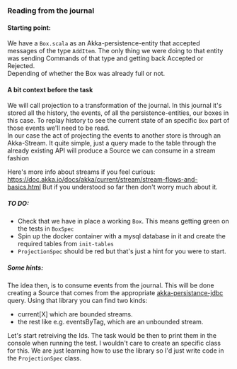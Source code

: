 
### Reading from the journal

#### Starting point:

   We have a `Box.scala` as an Akka-persistence-entity that accepted messages of the type `AddItem`. The only
   thing we were doing to that entity was sending Commands of that type and getting back Accepted or Rejected.  
   Depending of whether the Box was already full or not.

  
#### A bit context before the task

   We will call projection to a transformation of the journal. In this journal it's stored all the history, the events, of all the persistence-entities, our boxes in this case. To replay history to see the current state of an specific `Box` part of those events we'll need to be read.  
   In our case the act of projecting the events to another store is through an Akka-Stream. It quite simple, just a query made to the table through the already existing API will produce a Source we can consume in a stream fashion
   
   Here's more info about streams if you feel curious:  https://doc.akka.io/docs/akka/current/stream/stream-flows-and-basics.html
   But if you understood so far then don't worry much about it.
  

##### TO DO:
   - Check that we have in place a working `Box`. This means getting green on the tests in `BoxSpec`
   - Spin up the docker container with a mysql database in it and create the required tables from `init-tables`
   - `ProjectionSpec` should be red but that's just a hint for you were to start.
   

##### Some hints:
The idea then, is to consume events from the journal. This will be done creating a Source that comes from the appropriate [akka-persistance-jdbc](https://doc.akka.io/docs/akka-persistence-jdbc/3.5.2/) query. Using that library you can find two kinds:
     
   * current[X] which are bounded streams.
   *  the rest like e.g. eventsByTag, which are an unbounded stream.
   
Let's start retreiving the Ids. The task would be then to print them in the console when running the test. I wouldn't care to create an specific class for this. We are just learning how to use the library so I'd just write code in the `ProjectionSpec` class.

      
